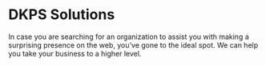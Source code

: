 # DKPS Solutions

In case you are searching for an organization to assist you with making a surprising presence on the web, you’ve gone to the ideal spot. We can help you take your business to a higher level.
